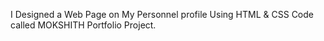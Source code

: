 I Designed a Web Page on My Personnel profile Using HTML & CSS Code called MOKSHITH Portfolio Project.

